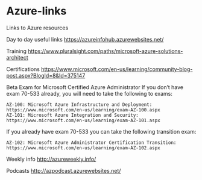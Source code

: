# Azure-links
Links to Azure resources

Day to day useful links
https://azureinfohub.azurewebsites.net/


Training
https://www.pluralsight.com/paths/microsoft-azure-solutions-architect


Certifications
https://www.microsoft.com/en-us/learning/community-blog-post.aspx?BlogId=8&Id=375147

Beta Exam for Microsoft Certified Azure Administrator
If you don’t have exam 70-533 already, you will need to take the following to exams:

    AZ-100: Microsoft Azure Infrastructure and Deployment: https://www.microsoft.com/en-us/learning/exam-AZ-100.aspx
    AZ-101: Microsoft Azure Integration and Security: https://www.microsoft.com/en-us/learning/exam-AZ-101.aspx

If you already have exam 70-533 you can take the following transition exam:

    AZ-102: Microsoft Azure Administrator Certification Transition: https://www.microsoft.com/en-us/learning/exam-AZ-102.aspx



Weekly info
http://azureweekly.info/

Podcasts
http://azpodcast.azurewebsites.net/